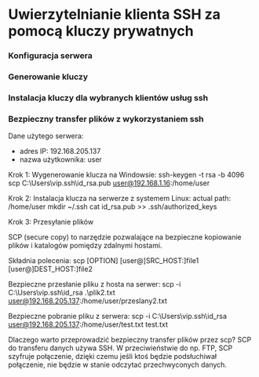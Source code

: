 # Uwierzytelnianie klienta SSH za pomocą kluczy prywatnych

### Konfiguracja serwera


### Generowanie kluczy


### Instalacja kluczy dla wybranych klientów usług ssh


### Bezpieczny transfer plików z wykorzystaniem ssh
Dane użytego serwera:
- adres IP: 192.168.205.137
- nazwa użytkownika: user

Krok 1: Wygenerowanie klucza na Windowsie:
ssh-keygen -t rsa -b 4096
scp C:\Users\vip\.ssh\id_rsa.pub user@192.168.1.16:/home/user

Krok 2: Instalacja klucza na serwerze z systemem Linux:
actual path: /home/user
mkdir ~/.ssh
cat id_rsa.pub >> .ssh/authorized_keys

Krok 3: Przesyłanie plików

SCP (secure copy) to narzędzie pozwalające na bezpieczne kopiowanie plików i katalogów pomiędzy zdalnymi hostami.

Składnia polecenia:
scp [OPTION] [user@]SRC_HOST:]file1 [user@]DEST_HOST:]file2

Bezpieczne przesłanie pliku z hosta na serwer:
scp -i C:\Users\vip\.ssh\id_rsa .\plik2.txt user@192.168.205.137:/home/user/przeslany2.txt

Bezpieczne pobranie pliku z serwera:
scp -i C:\Users\vip\.ssh\id_rsa user@192.168.205.137:/home/user/test.txt test.txt

Dlaczego warto przeprowadzić bezpieczny transfer plików przez scp?
SCP do transferu danych używa SSH. W przeciwieństwie do np. FTP, SCP szyfruje połączenie, dzięki czemu jeśli ktoś będzie podsłuchiwał połączenie, nie będzie w stanie odczytać przechwyconych danych.
